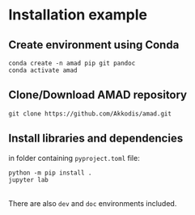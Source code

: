 # Installation example
## Create environment using Conda
```console
conda create -n amad pip git pandoc
conda activate amad
```

## Clone/Download AMAD repository
```console
git clone https://github.com/Akkodis/amad.git
```

## Install libraries and dependencies
in folder containing `pyproject.toml` file:
```console
python -m pip install .
jupyter lab
```
<br> There are also `dev` and `doc` environments included.

